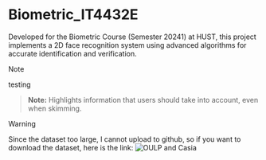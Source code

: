 # Biometric_IT4432E
Developed for the Biometric Course (Semester 20241) at HUST, this project implements a 2D face recognition system using advanced algorithms for accurate identification and verification.

>[!note]
>testing

> **Note:** Highlights information that users should take into account, even when skimming.



>[!warning]
>Since the dataset too large, I cannot upload to github, so if you want to download the dataset, here is the link: ![OULP and Casia](https://drive.google.com/drive/folders/1LE5WV6fe0TUdKQr5DwhypM7pARn8l7bU?usp=drive_link)  